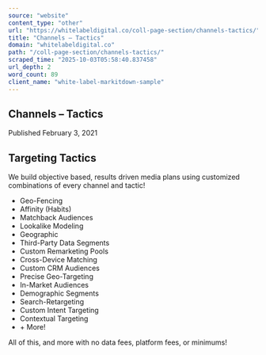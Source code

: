 ```yaml
---
source: "website"
content_type: "other"
url: "https://whitelabeldigital.co/coll-page-section/channels-tactics/"
title: "Channels – Tactics"
domain: "whitelabeldigital.co"
path: "/coll-page-section/channels-tactics/"
scraped_time: "2025-10-03T05:58:40.837458"
url_depth: 2
word_count: 89
client_name: "white-label-markitdown-sample"
---
```


## Channels – Tactics

Published February 3, 2021

## Targeting Tactics

We build objective based, results driven media plans using customized combinations of every channel and tactic!

*   Geo-Fencing
*   Affinity (Habits)
*   Matchback Audiences
*   Lookalike Modeling
*   Geographic
*   Third-Party Data Segments
*   Custom Remarketing Pools
*   Cross-Device Matching
*   Custom CRM Audiences
*   Precise Geo-Targeting
*   In-Market Audiences
*   Demographic Segments
*   Search-Retargeting
*   Custom Intent Targeting
*   Contextual Targeting
*   \+ More!

All of this, and more with no data fees, platform fees, or minimums!